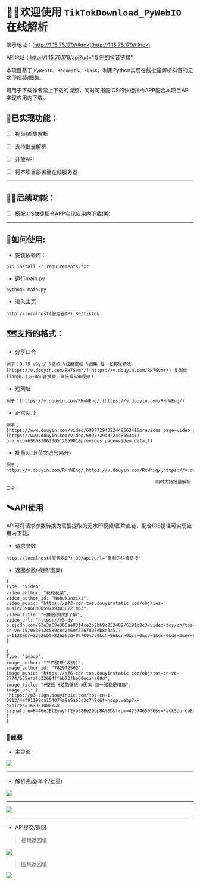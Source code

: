 # 🕵️‍♂️欢迎使用 `TikTokDownload_PyWebIO` 在线解析

演示地址：[http://1.15.76.179/tiktok](http://1.15.76.179/tiktok)

API地址：http://1.15.76.179/api?url="复制的抖音链接"

本项目基于 `PyWebIO`、`Requests`、`Flask`，利用Python实现在线批量解析抖音的无水印视频/图集。

可用于下载作者禁止下载的视频，同时可搭配iOS的快捷指令APP配合本项目API实现应用内下载。

## 💯已实现功能：

- [ ] 视频/图集解析

- [ ] 支持批量解析

- [ ] 开放API

- [ ] 将本项目部署至在线服务器

---

## 🤦‍♂️后续功能：

- [ ] 搭配iOS快捷指令APP实现应用内下载(懒)

---

## 🧭如何使用:

- 安装依赖库：

```text
pip install -r requirements.txt
```

- 运行main.py

```text
python3 main.py
```

- 进入主页

```text
http://localhost(服务器IP):80/tiktok
```

## 🗺️支持的格式：

- 分享口令

```text
例子：8.79 vSy:/ %壁纸 %炫酷壁纸 %图集 每一张都是精选  [https://v.douyin.com/RH7Gvmr/](https://v.douyin.com/RH7Gvmr/) 复淛佌lian接，打开Dou音搜索，直接观kan视频！
```

- 短网址

```text
例子：[https://v.douyin.com/RHnWEng/](https://v.douyin.com/RHnWEng/)
```

- 正常网址

```text
例子：
[https://www.douyin.com/video/6997729432244866341&previous_page=video_detail](https://www.douyin.com/video/6997729432244866341?pre_vid=6906830623051205901&previous_page=video_detail)
```

- 批量网址(英文逗号隔开)

```text
例子：
https://v.douyin.com/RHnWEng/,https://v.douyin.com/RxWnxg/,https://v.douyin.com/RyfEng/

```

                                                            同时支持批量解析口令

## 🛰️API使用

API可将请求参数转换为需要提取的无水印视频/图片直链，配合IOS捷径可实现应用内下载。

- 请求参数

```text
http://localhost(服务器IP):80/api?url="复制的抖音链接"

```

- 返回参数(视频/图集)

```text
{
Type: "video",
video_author: "花花花菜",
video_author_id: "Wobukunxixi",
video_music: "https://sf3-cdn-tos.douyinstatic.com/obj/ies-music/6906830659719383822.mp3",
video_title: "~猫跟你都想了解",
video_url: "https://v3-dy-o.zjcdn.com/93e3a68e365ae83f4ce2b2bb9c253489/6191c9c3/video/tos/cn/tos-cn-ve-15/083012c589c842e69f5267803eb8e3a5/?a=1128&br=2262&bt=2262&cd=0%7C0%7C0&ch=96&cr=0&cs=0&cv=1&dr=0&ds=3&er=&ft=StecAhgM6BMM8b8NDtPDWodpeaQ&l=202111150945070102121380392D1AC2F5&lr=all&mime_type=video_mp4&net=0&pl=0&qs=0&rc=ajh5aTRseW95eTMzNGkzM0ApNjk1OTU6OWVlN2Q7ODo0N2cpaHV2fWVuZDFwekBvbTJjMDVrbmBfLS1eLS9zczRhXi9iLmFgYGBfLy1iLi46Y29zYlxmK2BtYmJeYA%3D%3D&vl=&vr="
}
```

```text
{
Type: "image",
image_author: "三石壁纸(收徒)",
image_author_id: "782972562",
image_music: "https://sf6-cdn-tos.douyinstatic.com/obj/tos-cn-ve-2774/635efafc32694ffbb73fbe60eca4a99d",
image_title: "#壁纸 #炫酷壁纸 #图集 每一张都是精选",
image_url: [
"https://p3-sign.douyinpic.com/tos-cn-i-0813/4af91199ca154074a8a5a63c3c749c6f~noop.webp?x-expires=1639530000&x-signature=P446eJEt2yuyhf2yb58Be29UpBA%3D&from=4257465056&s=PackSourceEnum_DOUYIN_REFLOW&se=false&sh=&sc=&l=202111150954330102120702320620C75E&biz_tag=aweme_images"
]
}
```

### 🎉截图

- 主界面

![](https://secure.wostatic.cn/static/4KsVFHdcKQ5FGrQSNAmYYG/home.png)

---

- 解析完成(单个/批量)

![](https://secure.wostatic.cn/static/3fkMk8KvqRbpGfGikbGjxR/single_result.png)

---

![](https://secure.wostatic.cn/static/4xGXwj1kRDYXo6tNZ541Fw/multi_results.png)

---

- API提交/返回

> 视频返回值

![](https://secure.wostatic.cn/static/bPVbshyRbnD6eZn2LpGHgC/api.png)

> 图集返回值

![](https://secure.wostatic.cn/static/2vKhRABMce9Mwib3bwQ521/api_image.png)

